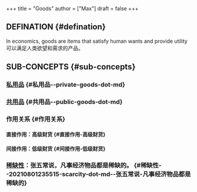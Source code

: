 +++
title = "Goods"
author = ["Max"]
draft = false
+++

## DEFINATION {#defination}

In economics, goods are items that satisfy human wants and provide utility
可以满足人类欲望和需求的产品。


## SUB-CONCEPTS {#sub-concepts}


### [私用品](private-goods.md) {#私用品--private-goods-dot-md}


### [共用品](public-goods.md) {#共用品--public-goods-dot-md}


### 作用关系 {#作用关系}


#### 直接作用：高级财货 {#直接作用-高级财货}


#### 间接作用：低级财货 {#间接作用-低级财货}


### [稀缺性](20210801235515-scarcity.md)：张五常说，凡事经济物品都是稀缺的。 {#稀缺性--20210801235515-scarcity-dot-md--张五常说-凡事经济物品都是稀缺的}
